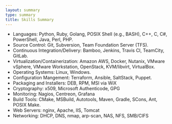 ```yaml
---
layout: summary
type: summary
title: Skills Summary
---
```

* Languages: Python, Ruby, Golang, POSIX Shell (e.g., BASH), C++, C, C#, PowerShell, Java, Perl, PHP.
* Source Control: Git, Subversion, Team Foundation Server (TFS).
* Continuous Integration/Delivery: Bamboo, Jenkins, Travis CI, TeamCity, GitLab.
* Virtualization/Containerization: Amazon AWS, Docker, Nutanix, VMware vSphere, VMware Workstation, OpenStack, KVM/libvirt, VirtualBox.
* Operating Systems: Linux, Windows.
* Configuration Mangement: Terraform, Ansible, SaltStack, Puppet.
* Packaging and Installers: DEB, RPM, MSI via WiX
* Cryptography: x509, Microsoft Authenticode, GPG
* Monitoring: Nagios, Centreon, Grafana
* Build Tools: CMake, MSBuild, Autotools, Maven, Gradle, SCons, Ant, POSIX Make.
* Web Servers: nginx, Apache, IIS, Tomcat
* Networking: DHCP, DNS, nmap, arp-scan, NAS, NFS, SMB/CIFS
